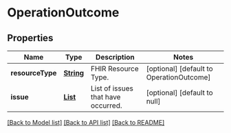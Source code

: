 # OperationOutcome
## Properties

Name | Type | Description | Notes
------------ | ------------- | ------------- | -------------
**resourceType** | [**String**](string.md) | FHIR Resource Type. | [optional] [default to OperationOutcome]
**issue** | [**List**](OperationOutcome_issue.md) | List of issues that have occurred. | [optional] [default to null]

[[Back to Model list]](../README.md#documentation-for-models) [[Back to API list]](../README.md#documentation-for-api-endpoints) [[Back to README]](../README.md)

